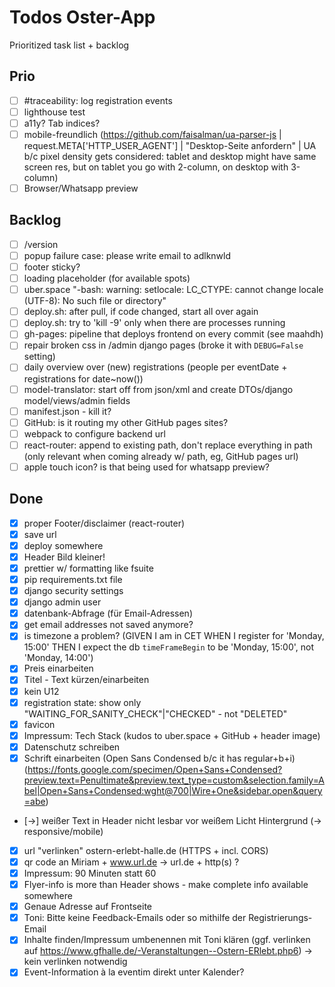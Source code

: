# Todos Oster-App

Prioritized task list + backlog

## Prio

- [ ] #traceability: log registration events
- [ ] lighthouse test
- [ ] a11y? Tab indices?
- [ ] mobile-freundlich (https://github.com/faisalman/ua-parser-js | request.META['HTTP_USER_AGENT'] | "Desktop-Seite anfordern" | UA b/c pixel density gets considered: tablet and desktop might have same screen res, but on tablet you go with 2-column, on desktop with 3-column)
- [ ] Browser/Whatsapp preview

## Backlog

- [ ] /version
- [ ] popup failure case: please write email to adlknwld
- [ ] footer sticky?
- [ ] loading placeholder (for available spots)
- [ ] uber.space "-bash: warning: setlocale: LC_CTYPE: cannot change locale (UTF-8): No such file or directory"
- [ ] deploy.sh: after pull, if code changed, start all over again
- [ ] deploy.sh: try to 'kill -9' only when there are processes running
- [ ] gh-pages: pipeline that deploys frontend on every commit (see maahdh)
- [ ] repair broken css in /admin django pages (broke it with `DEBUG=False` setting)
- [ ] daily overview over (new) registrations (people per eventDate + registrations for date~now())
- [ ] model-translator: start off from json/xml and create DTOs/django model/views/admin fields
- [ ] manifest.json - kill it?
- [ ] GitHub: is it routing my other GitHub pages sites?
- [ ] webpack to configure backend url
- [ ] react-router: append to existing path, don't replace everything in path (only relevant when coming already w/ path, eg, GitHub pages url)
- [ ] apple touch icon? is that being used for whatsapp preview?

## Done

- [x] proper Footer/disclaimer (react-router)
- [x] save url
- [x] deploy somewhere
- [x] Header Bild kleiner!
- [x] prettier w/ formatting like fsuite
- [x] pip requirements.txt file
- [x] django security settings
- [x] django admin user
- [x] datenbank-Abfrage (für Email-Adressen)
- [x] get email addresses not saved anymore?
- [x] is timezone a problem? (GIVEN I am in CET WHEN I register for 'Monday, 15:00' THEN I expect the db `timeFrameBegin` to be 'Monday, 15:00', not 'Monday, 14:00')
- [x] Preis einarbeiten
- [x] Titel - Text kürzen/einarbeiten
- [x] kein U12
- [x] registration state: show only "WAITING_FOR_SANITY_CHECK"|"CHECKED" - not "DELETED"
- [x] favicon
- [x] Impressum: Tech Stack (kudos to uber.space + GitHub + header image)
- [x] Datenschutz schreiben
- [x] Schrift einarbeiten (Open Sans Condensed b/c it has regular+b+i) (https://fonts.google.com/specimen/Open+Sans+Condensed?preview.text=Penultimate&preview.text_type=custom&selection.family=Abel|Open+Sans+Condensed:wght@700|Wire+One&sidebar.open&query=abe)
- [->] weißer Text in Header nicht lesbar vor weißem Licht Hintergrund (-> responsive/mobile)
- [x] url "verlinken" ostern-erlebt-halle.de (HTTPS + incl. CORS)
- [x] qr code an Miriam + www.url.de -> url.de + http(s) ?
- [x] Impressum: 90 Minuten statt 60
- [x] Flyer-info is more than Header shows - make complete info available somewhere
- [x] Genaue Adresse auf Frontseite
- [x] Toni: Bitte keine Feedback-Emails oder so mithilfe der Registrierungs-Email
- [x] Inhalte finden/Impressum umbenennen mit Toni klären (ggf. verlinken auf https://www.gfhalle.de/-Veranstaltungen--Ostern-ERlebt.php6) -> kein verlinken notwendig
- [x] Event-Information à la eventim direkt unter Kalender?
